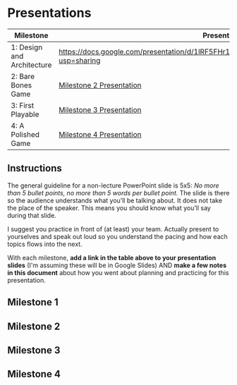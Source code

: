 # Presentations

| Milestone | Presentation Link |
|-----------|-------------------|
| 1: Design and Architecture | https://docs.google.com/presentation/d/1lRF5FHr1asR7D4dBH51GSXh4WBgxuHAN9zrDsg0Yae4/edit?usp=sharing
| 2: Bare Bones Game | [Milestone 2 Presentation](https://docs.google.com/presentation/....) |
| 3: First Playable | [Milestone 3 Presentation](https://docs.google.com/presentation/....) |
| 4: A Polished Game | [Milestone 4 Presentation](https://docs.google.com/presentation/....) |

## Instructions
The general guideline for a non-lecture PowerPoint slide is 5x5: _No more than 5 bullet points, no more than 5 words per bullet point._  The slide is there so the audience understands what you’ll be talking about.  It does not take the place of the speaker.  This means you should know what you’ll say during that slide.  

I suggest you practice in front of (at least) your team.  Actually present to yourselves and speak out loud so you understand the pacing and how each topics flows into the next.  

With each milestone, **add a link in the table above to your presentation slides** (I'm assuming these will be in Google Slides) AND **make a few notes in this document** about how you went about planning and practicing for this presentation. 

## Milestone 1

## Milestone 2

## Milestone 3

## Milestone 4
